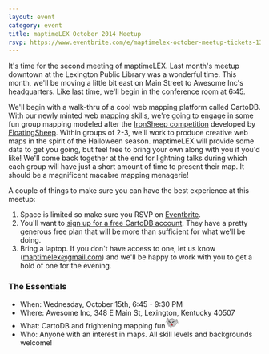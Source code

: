 ```yaml
---
layout: event
category: event
title: maptimeLEX October 2014 Meetup
rsvp: https://www.eventbrite.com/e/maptimelex-october-meetup-tickets-13426040649
---
```


It's time for the second meeting of maptimeLEX. Last month's meetup downtown at the Lexington Public Library was a wonderful time. This month, we'll be moving a little bit east on Main Street to Awesome Inc's headquarters. Like last time, we'll begin in the conference room at 6:45.

We'll begin with a walk-thru of a cool web mapping platform called CartoDB. With our newly minted web mapping skills, we're going to engage in some fun group mapping modeled after the [IronSheep competition](http://www.floatingsheep.org/2013/06/the-maps-of-ironsheep-2013.html) developed by [FloatingSheep](http://www.floatingsheep.org/). Within groups of 2-3, we'll work to produce creative web maps in the spirit of the Halloween season. maptimeLEX will provide some data to get you going, but feel free to bring your own along with you if you'd like! We'll come back together at the end for lightning talks during which each group will have just a short amount of time to present their map. It should be a magnificent macabre mapping menagerie! 

A couple of things to make sure you can have the best experience at this meetup:


1. Space is limited so make sure you RSVP on [Eventbrite](https://www.eventbrite.com/e/maptimelex-october-meetup-tickets-13426040649).
2. You'll want to [sign up for a free CartoDB account](http://cartodb.com/). They have a pretty generous free plan that will be more than sufficient for what we'll be doing. 
2. Bring a laptop.  If you don't have access to one, let us know (maptimelex@gmail.com) and we'll be happy to work with you to get a hold of one for the evening.

### The Essentials ###
*  When: Wednesday, October 15th, 6:45 - 9:30 PM
*  Where: Awesome Inc, 348 E Main St, Lexington, Kentucky 40507
*  What: CartoDB and frightening mapping fun!['Boo!'](img/ghost.gif)
*  Who: Anyone with an interest in maps. All skill levels and backgrounds welcome!

<div id='map' class='row8 fill-blue col12 map space-bottom2'></div>
<script>
var map = L.mapbox.map('map', 'maptastik.j354k5k8')
    .setView([38.042015, -84.492637], 17);

var marker = L.mapbox.featureLayer({
  'type': 'Feature',
  'properties': {
    'title': 'Awesome Inc',
    'description': '348 E Main St,<br>Conference Room <br>Lexington, Kentucky<br>40507',
    'marker-color': '#ff8888'
  },
  'geometry': {
    'type': 'Point',
    'coordinates': [-84.492637, 38.042015 ]
  }
}).addTo(map);

marker.eachLayer(function(m) {
    m.openPopup();
});
</script>